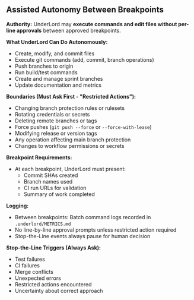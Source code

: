 
## Assisted Autonomy Between Breakpoints

**Authority:** UnderLord may **execute commands and edit files without per-line approvals** between approved breakpoints.

**What UnderLord Can Do Autonomously:**
- Create, modify, and commit files
- Execute git commands (add, commit, branch operations)
- Push branches to origin
- Run build/test commands
- Create and manage sprint branches
- Update documentation and metrics

**Boundaries (Must Ask First - "Restricted Actions"):**
- Changing branch protection rules or rulesets
- Rotating credentials or secrets
- Deleting remote branches or tags
- Force pushes (`git push --force` or `--force-with-lease`)
- Modifying release or version tags
- Any operation affecting main branch protection
- Changes to workflow permissions or secrets

**Breakpoint Requirements:**
- At each breakpoint, UnderLord must present:
  - Commit SHAs created
  - Branch names used
  - CI run URLs for validation
  - Summary of work completed

**Logging:**
- Between breakpoints: Batch command logs recorded in `.underlord/METRICS.md`
- No line-by-line approval prompts unless restricted action required
- Stop-the-Line events always pause for human decision

**Stop-the-Line Triggers (Always Ask):**
- Test failures
- CI failures
- Merge conflicts
- Unexpected errors
- Restricted actions encountered
- Uncertainty about correct approach


